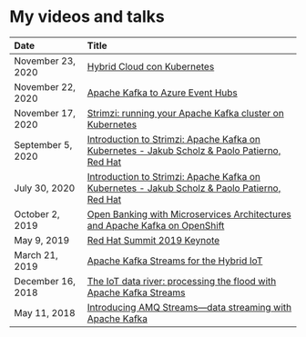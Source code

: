 # My videos and talks

| Date          | Title |
|:--------------|:------|
| November 23, 2020 | [Hybrid Cloud con Kubernetes](https://www.spreaker.com/user/dotnetpodcast/hybrid-cloud-con-kubernetes) |
| November 22, 2020 | [Apache Kafka to Azure Event Hubs](https://www.youtube.com/watch?v=7N3jfUAs61Q) |
| November 17, 2020 | [Strimzi: running your Apache Kafka cluster on Kubernetes](https://www.youtube.com/watch?v=RyJqt139I94&feature=youtu.be&t=17066) |
| September 5, 2020 | [Introduction to Strimzi: Apache Kafka on Kubernetes - Jakub Scholz & Paolo Patierno, Red Hat](https://youtu.be/GSh9aHvdZco) |
| July 30, 2020 | [Introduction to Strimzi: Apache Kafka on Kubernetes - Jakub Scholz & Paolo Patierno, Red Hat](https://youtu.be/GSh9aHvdZco) |
| October 2, 2019 | [Open Banking with Microservices Architectures and Apache Kafka on OpenShift](https://www.youtube.com/watch?v=a8gSwOQyffo&t=94s) |
| May 9, 2019 | [Red Hat Summit 2019 Keynote](https://youtu.be/FUu4kMc0PL8?t=5793) |
| March 21, 2019 | [Apache Kafka Streams for the Hybrid IoT](https://www.youtube.com/watch?v=zmLzDj8OgQY) |
| December 16, 2018 | [The IoT data river: processing the flood with Apache Kafka Streams](https://www.youtube.com/watch?v=wH1jJASiq6U) |
| May 11, 2018 | [Introducing AMQ Streams—data streaming with Apache Kafka](https://www.youtube.com/watch?v=-izxHJQSQ7E&t=605s) |